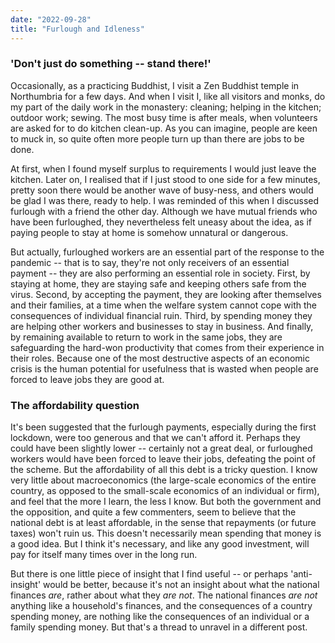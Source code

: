 ```yaml
---
date: "2022-09-28"
title: "Furlough and Idleness"
---
```


### 'Don't just do something -- stand there!'

Occasionally, as a practicing Buddhist, I visit a Zen Buddhist temple in Northumbria for a few days. And when I visit I, like all visitors and monks, do my part of the daily work in the monastery: cleaning; helping in the kitchen; outdoor work; sewing. The most busy time is after meals, when volunteers are asked for to do kitchen clean-up. As you can imagine, people are keen to muck in, so quite often more people turn up than there are jobs to be done.

At first, when I found myself surplus to requirements I would just leave the kitchen. Later on, I realised that if I just stood to one side for a few minutes, pretty soon there would be another wave of busy-ness, and others would be glad I was there, ready to help. I was reminded of this when I discussed furlough with a friend the other day. Although we have mutual friends who have been furloughed, they nevertheless felt uneasy about the idea, as if paying people to stay at home is somehow unnatural or dangerous.

But actually, furloughed workers are an essential part of the response to the pandemic -- that is to say, they're not only receivers of an essential payment -- they are also performing an essential role in society. First, by staying at home, they are staying safe and keeping others safe from the virus. Second, by accepting the payment, they are looking after themselves and their families, at a time when the welfare system cannot cope with the consequences of individual financial ruin. Third, by spending money they are helping other workers and businesses to stay in business. And finally, by remaining available to return to work in the same jobs, they are safeguarding the hard-won productivity that comes from their experience in their roles. Because one of the most destructive aspects of an economic crisis is the human potential for usefulness that is wasted when people are forced to leave jobs they are good at.

### The affordability question

It's been suggested that the furlough payments, especially during the first lockdown, were too generous and that we can't afford it. Perhaps they could have been slightly lower -- certainly not a great deal, or furloughed workers would have been forced to leave their jobs, defeating the point of the scheme. But the affordability of all this debt is a tricky question. I know very little about macroeconomics (the large-scale economics of the entire country, as opposed to the small-scale economics of an individual or firm), and feel that the more I learn, the less I know. But both the government and the opposition, and quite a few commenters, seem to believe that the national debt is at least affordable, in the sense that repayments (or future taxes) won't ruin us. This doesn't necessarily mean spending that money is a good idea. But I think it's necessary, and like any good investment, will pay for itself many times over in the long run.

But there is one little piece of insight that I find useful -- or perhaps 'anti-insight' would be better, because it's not an insight about what the national finances _are_, rather about what they _are not_. The national finances _are not_ anything like a household's finances, and the consequences of a country spending money, are nothing like the consequences of an individual or a family spending money. But that's a thread to unravel in a different post.